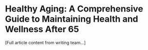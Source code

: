 # Healthy Aging: A Comprehensive Guide to Maintaining Health and Wellness After 65

[Full article content from writing team...]